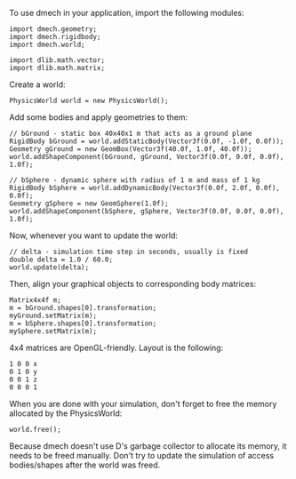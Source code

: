 To use dmech in your application, import the following modules:

    import dmech.geometry;
    import dmech.rigidbody;
    import dmech.world;

    import dlib.math.vector;
    import dlib.math.matrix;

Create a world:

    PhysicsWorld world = new PhysicsWorld();

Add some bodies and apply geometries to them:

    // bGround - static box 40x40x1 m that acts as a ground plane
    RigidBody bGround = world.addStaticBody(Vector3f(0.0f, -1.0f, 0.0f));
    Geometry gGround = new GeomBox(Vector3f(40.0f, 1.0f, 40.0f));
    world.addShapeComponent(bGround, gGround, Vector3f(0.0f, 0.0f, 0.0f), 1.0f);

    // bSphere - dynamic sphere with radius of 1 m and mass of 1 kg 
    RigidBody bSphere = world.addDynamicBody(Vector3f(0.0f, 2.0f, 0.0f), 0.0f);
    Geometry gSphere = new GeomSphere(1.0f);
    world.addShapeComponent(bSphere, gSphere, Vector3f(0.0f, 0.0f, 0.0f), 1.0f);

Now, whenever you want to update the world:

    // delta - simulation time step in seconds, usually is fixed
    double delta = 1.0 / 60.0;
    world.update(delta);

Then, align your graphical objects to corresponding body matrices:

    Matrix4x4f m;
    m = bGround.shapes[0].transformation;
    myGround.setMatrix(m);
    m = bSphere.shapes[0].transformation;
    mySphere.setMatrix(m);

4x4 matrices are OpenGL-friendly. Layout is the following:

    1 0 0 x
    0 1 0 y
    0 0 1 z
    0 0 0 1
    
When you are done with your simulation, don't forget to free the memory allocated by the PhysicsWorld:

    world.free();
    
Because dmech doesn't use D's garbage collector to allocate its memory, it needs to be freed manually.
Don't try to update the simulation of access bodies/shapes after the world was freed.

